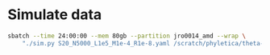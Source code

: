 
# Simulate data
```bash
sbatch --time 24:00:00 --mem 80gb --partition jro0014_amd --wrap \
    "./sim.py S20_N5000_L1e5_M1e-4_R1e-8.yaml /scratch/phyletica/theta-cnn"
```

